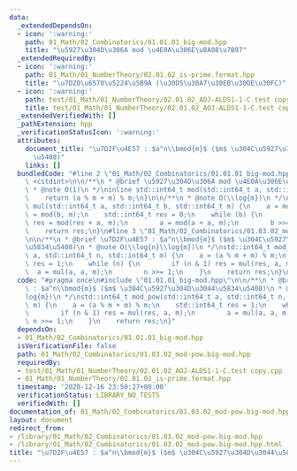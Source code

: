 ```yaml
---
data:
  _extendedDependsOn:
  - icon: ':warning:'
    path: 01_Math/02_Combinatorics/01.01.01_big-mod.hpp
    title: "\u5927\u304D\u306A mod \u4E0A\u306E\u8A08\u7B97"
  _extendedRequiredBy:
  - icon: ':warning:'
    path: 01_Math/01_NumberTheory/02.01.02_is-prime.fermat.hpp
    title: "\u7D20\u6570\u5224\u5B9A (\u30D5\u30A7\u30EB\u30DE\u30FC)"
  - icon: ':warning:'
    path: test/01_Math/01_NumberTheory/02.01.02_AOJ-ALDS1-1-C.test copy.cpp
    title: test/01_Math/01_NumberTheory/02.01.02_AOJ-ALDS1-1-C.test copy.cpp
  _extendedVerifiedWith: []
  _pathExtension: hpp
  _verificationStatusIcon: ':warning:'
  attributes:
    document_title: "\u7D2F\u4E57 : $a^n\\bmod{m}$ ($m$ \u304C\u5927\u304D\u3044\u5834\
      \u5408)"
    links: []
  bundledCode: "#line 2 \"01_Math/02_Combinatorics/01.01.01_big-mod.hpp\"\n#include\
    \ <cstdint>\n\n/**\n * @brief \u5927\u304D\u306A mod \u4E0A\u306E\u8A08\u7B97\n\
    \ * @note O(1)\n */\ninline std::int64_t mod(std::int64_t a, std::int64_t m) {\n\
    \    return (a % m + m) % m;\n}\n\n/**\n * @note O(\\log{m})\n */\ninline std::int64_t\
    \ mul(std::int64_t a, std::int64_t b, std::int64_t m) {\n    a = mod(a, m), b\
    \ = mod(b, m);\n    std::int64_t res = 0;\n    while (b) {\n        if (b & 1)\
    \ res = mod(res + a, m);\n        a = mod(a + a, m);\n        b >>= 1;\n    }\n\
    \    return res;\n}\n#line 3 \"01_Math/02_Combinatorics/01.03.02_mod-pow.big-mod.hpp\"\
    \n\n/**\n * @brief \u7D2F\u4E57 : $a^n\\bmod{m}$ ($m$ \u304C\u5927\u304D\u3044\
    \u5834\u5408)\n * @note O(\\log{n}\\log{m})\n */\nstd::int64_t mod_pow(std::int64_t\
    \ a, std::int64_t n, std::int64_t m) {\n    a = (a % m + m) % m;\n    std::int64_t\
    \ res = 1;\n    while (n) {\n        if (n & 1) res = mul(res, a, m);\n      \
    \  a = mul(a, a, m);\n        n >>= 1;\n    }\n    return res;\n}\n"
  code: "#pragma once\n#include \"01.01.01_big-mod.hpp\"\n\n/**\n * @brief \u7D2F\u4E57\
    \ : $a^n\\bmod{m}$ ($m$ \u304C\u5927\u304D\u3044\u5834\u5408)\n * @note O(\\log{n}\\\
    log{m})\n */\nstd::int64_t mod_pow(std::int64_t a, std::int64_t n, std::int64_t\
    \ m) {\n    a = (a % m + m) % m;\n    std::int64_t res = 1;\n    while (n) {\n\
    \        if (n & 1) res = mul(res, a, m);\n        a = mul(a, a, m);\n       \
    \ n >>= 1;\n    }\n    return res;\n}"
  dependsOn:
  - 01_Math/02_Combinatorics/01.01.01_big-mod.hpp
  isVerificationFile: false
  path: 01_Math/02_Combinatorics/01.03.02_mod-pow.big-mod.hpp
  requiredBy:
  - test/01_Math/01_NumberTheory/02.01.02_AOJ-ALDS1-1-C.test copy.cpp
  - 01_Math/01_NumberTheory/02.01.02_is-prime.fermat.hpp
  timestamp: '2020-12-16 23:50:27+00:00'
  verificationStatus: LIBRARY_NO_TESTS
  verifiedWith: []
documentation_of: 01_Math/02_Combinatorics/01.03.02_mod-pow.big-mod.hpp
layout: document
redirect_from:
- /library/01_Math/02_Combinatorics/01.03.02_mod-pow.big-mod.hpp
- /library/01_Math/02_Combinatorics/01.03.02_mod-pow.big-mod.hpp.html
title: "\u7D2F\u4E57 : $a^n\\bmod{m}$ ($m$ \u304C\u5927\u304D\u3044\u5834\u5408)"
---
```

